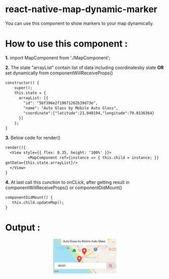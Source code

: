 # react-native-map-dynamic-marker
You can use this component to show markers to your map dynamically.

# How to use this component :

<p><b>1.</b> import MapComponent from './MapComponent';</p>

<b>2.</b> The state "arrayList" contain list of data including coordinatesby state <b>OR</b> set dynamically from componentWillReceiveProps()<br> 
```
constructor() { 
    super(); 
    this.state = { 
      arrayList: [{ 
        "id": "5bf396e2f19671262b39d73e", 
        "name": "Auto Glass by Mobile Auto Glass", 
        "coordinate":{"latitude":21.040194,"longitude":79.0136364} 
      }] 
    }; 
}
```

<b>3.</b> Below code for render()<br>
```
render(){
  <View style={{ flex: 0.35, height: '100%' }}>
          <MapComponent ref={instance => { this.child = instance; }} getData={this.state.arrayList}/>  
  </View>
}
```

<b>4.</b> At last call this cunction to onCLick, after getting result in componentWillReceiveProps() or componentDidMount()
```
componentDidMount() {
   this.child.updateMap();
}
```


# Output :

<p align="center">
  <img src="https://github.com/SwapnilNSDN/react-native-map-dynamic-marker/blob/master/assets/Screenshot%202018-12-12%20at%205.25.46%20PM.png" width="200">
</p>
